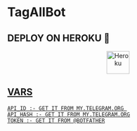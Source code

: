 # TagAllBot




## DEPLOY ON HEROKU 🚀

<p align="center"><a href="https://heroku.com/deploy?template=https://github.com/msy1717/Tag-AllBot"><img align="center" alt="Heroku" width="52px" src="https://www.nicepng.com/png/full/223-2233246_heroku-logo-salesforce-heroku.png"></p>
 




## VARS

```
API_ID :- GET IT FROM MY.TELEGRAM.ORG 
API_HASH :- GET IT FROM MY.TELEGRAM.ORG
TOKEN :- GET IT FROM @BOTFATHER
```
